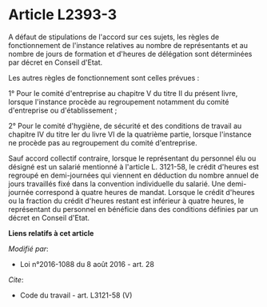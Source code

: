 # Article L2393-3

A défaut de stipulations de l'accord sur ces sujets, les règles de fonctionnement de l'instance relatives au nombre de
représentants et au nombre de jours de formation et d'heures de délégation sont déterminées par décret en Conseil d'Etat. 

Les autres règles de fonctionnement sont celles prévues : 

1° Pour le comité d'entreprise au chapitre V du titre II du présent livre, lorsque l'instance procède au regroupement
notamment du comité d'entreprise ou d'établissement ; 

2° Pour le comité d'hygiène, de sécurité et des conditions de travail au chapitre IV du titre Ier du livre VI de la quatrième
partie, lorsque l'instance ne procède pas au regroupement du comité d'entreprise. 

Sauf accord collectif contraire, lorsque le représentant du personnel élu ou désigné est un salarié mentionné à l'article L.
3121-58, le crédit d'heures est regroupé en demi-journées qui viennent en déduction du nombre annuel de jours travaillés fixé
dans la convention individuelle du salarié. Une demi-journée correspond à quatre heures de mandat. Lorsque le crédit d'heures
ou la fraction du crédit d'heures restant est inférieur à quatre heures, le représentant du personnel en bénéficie dans des
conditions définies par un décret en Conseil d'Etat.

**Liens relatifs à cet article**

_Modifié par_:

  - Loi n°2016-1088 du 8 août 2016 - art. 28

_Cite_:

  - Code du travail - art. L3121-58 (V)
